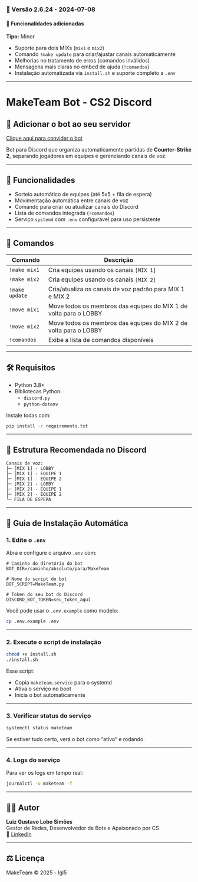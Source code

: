 ### 🔄 Versão 2.6.24 - 2024-07-08

#### 🚀 Funcionalidades adicionadas
**Tipo:** Minor

- Suporte para dois MIXs (`mix1` e `mix2`)
- Comando `!make update` para criar/ajustar canais automaticamente
- Melhorias no tratamento de erros (comandos inválidos)
- Mensagens mais claras no embed de ajuda (`!comandos`)
- Instalação automatizada via `install.sh` e suporte completo a `.env`

---

# MakeTeam Bot - CS2 Discord

## 🔗 Adicionar o bot ao seu servidor
[Clique aqui para convidar o bot](https://discord.com/oauth2/authorize?client_id=1085339903967121480&permissions=16788496&integration_type=0&scope=bot)


Bot para Discord que organiza automaticamente partidas de **Counter-Strike 2**, separando jogadores em equipes e gerenciando canais de voz.

---

## 🎯 Funcionalidades

- Sorteio automático de equipes (até 5x5 + fila de espera)
- Movimentação automática entre canais de voz
- Comando para criar ou atualizar canais do Discord
- Lista de comandos integrada (`!comandos`)
- Serviço `systemd` com `.env` configurável para uso persistente

---

## 🚀 Comandos

| Comando             | Descrição                                                                 |
|---------------------|---------------------------------------------------------------------------|
| `!make mix1`        | Cria equipes usando os canais `[MIX 1]`                                   |
| `!make mix2`        | Cria equipes usando os canais `[MIX 2]`                                   |
| `!make update`      | Cria/atualiza os canais de voz padrão para MIX 1 e MIX 2                  |
| `!move mix1`        | Move todos os membros das equipes do MIX 1 de volta para o LOBBY          |
| `!move mix2`        | Move todos os membros das equipes do MIX 2 de volta para o LOBBY          |
| `!comandos`         | Exibe a lista de comandos disponíveis                                     |

---

## 🛠️ Requisitos

- Python 3.8+
- Bibliotecas Python:
  - `discord.py`
  - `python-dotenv`

Instale todas com:

```bash
pip install -r requirements.txt
```

---

## 📁 Estrutura Recomendada no Discord

```
Canais de voz:
├─ [MIX 1] - LOBBY
├─ [MIX 1] - EQUIPE 1
├─ [MIX 1] - EQUIPE 2
├─ [MIX 2] - LOBBY
├─ [MIX 2] - EQUIPE 1
├─ [MIX 2] - EQUIPE 2
└─ FILA DE ESPERA
```

---

## 🧠 Guia de Instalação Automática

### 1. Edite o `.env`

Abra e configure o arquivo `.env` com:

```env
# Caminho do diretório do bot
BOT_DIR=/caminho/absoluto/para/MakeTeam

# Nome do script do bot
BOT_SCRIPT=MakeTeam.py

# Token do seu bot do Discord
DISCORD_BOT_TOKEN=seu_token_aqui
```

Você pode usar o `.env.example` como modelo:

```bash
cp .env.example .env
```

---

### 2. Execute o script de instalação

```bash
chmod +x install.sh
./install.sh
```

Esse script:
- Copia `maketeam.service` para o systemd
- Ativa o serviço no boot
- Inicia o bot automaticamente

---

### 3. Verificar status do serviço

```bash
systemctl status maketeam
```

Se estiver tudo certo, verá o bot como “ativo” e rodando.

---

### 4. Logs do serviço

Para ver os logs em tempo real:

```bash
journalctl -u maketeam -f
```

---

## 👨‍💻 Autor

**Luiz Gustavo Lobo Simões**  
Gestor de Redes, Desenvolvedor de Bots e Apaixonado por CS  
🔗 [LinkedIn](https://www.linkedin.com/in/lgl5)

---

## ⚖️ Licença

MakeTeam © 2025 - lgl5
